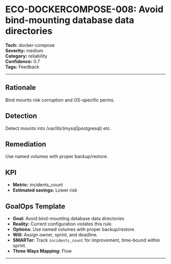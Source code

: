 # ECO-DOCKERCOMPOSE-008: Avoid bind-mounting database data directories

**Tech:** docker-compose  
**Severity:** medium  
**Category:** reliability  
**Confidence:** 0.7  
**Tags:** Feedback

---

## Rationale
Bind mounts risk corruption and OS-specific perms.

## Detection
Detect mounts into /var/lib/(mysql|postgresql) etc.

## Remediation
Use named volumes with proper backup/restore.

## KPI
- **Metric:** incidents_count  
- **Estimated savings:** Lower risk

## GoalOps Template
- **Goal:** Avoid bind-mounting database data directories  
- **Reality:** Current configuration violates this rule.  
- **Options:** Use named volumes with proper backup/restore.  
- **Will:** Assign owner, sprint, and deadline.  
- **SMARTer:** Track `incidents_count` for improvement, time-bound within sprint.  
- **Three Ways Mapping:** Flow

---

